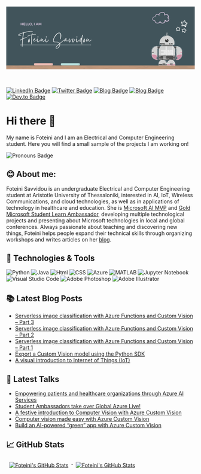 <p align="center">
  <img src="https://github.com/sfoteini/sfoteini/blob/master/GitHubHeader.png?raw=true&v=2">
</p>

<br>

[![LinkedIn Badge](https://img.shields.io/badge/LinkedIn-Profile-0077B5?style=flat&logo=linkedin&logoColor=white&color=0D76A8)](https://www.linkedin.com/in/foteini-savvidou)
[![Twitter Badge](https://img.shields.io/badge/Twitter-Profile-1DA1F2?style=flat&logo=twitter&logoColor=white&color=1CA2F1)](https://twitter.com/SavvidouFoteini)
[![Blog Badge](https://img.shields.io/badge/Foteini%20Savvidou's-Blog-21759B?style=flat&color=ce8460)](https://sfoteini.github.io/)
[![Blog Badge](https://img.shields.io/badge/Educator%20Developer%20Blog-Posts-6264A7?style=flat&logo=microsoft&logoColor=white&color=6264A7)](https://techcommunity.microsoft.com/t5/user/viewprofilepage/user-id/1164279)
[![Dev.to Badge](https://img.shields.io/badge/Dev.to-Profile-0A0A0A?style=flat&logo=dev%2Eto&logoColor=white&color=0A0A0A)](https://www.dev.to/sfoteini)


# Hi there 👋
My name is Foteini and I am an Electrical and Computer Engineering student. Here you will find a small sample of the projects I am working on!

![Pronouns Badge](https://img.shields.io/badge/Pronouns-She/Her/Hers-D8BFD8?style=flat)


## 😊 About me:
Foteini Savvidou is an undergraduate Electrical and Computer Engineering student at Aristotle University of Thessaloniki, interested in AI, IoT, Wireless Communications, and cloud technologies, as well as in applications of technology in healthcare and education. She is [Microsoft AI MVP](https://mvp.microsoft.com/en-us/PublicProfile/5004971) and [Gold Microsoft Student Learn Ambassador](https://studentambassadors.microsoft.com/en-US/profile/49820), developing multiple technological projects and presenting about Microsoft technologies in local and global conferences. Always passionate about teaching and discovering new things, Foteini helps people expand their technical skills through organizing workshops and writes articles on her [blog](https://sfoteini.github.io/).


## 🔧 Technologies & Tools
![Python](https://img.shields.io/badge/Code-Python-D8BFD8?style=flat&logo=python&logoColor=white&color=D8BFD8)
![Java](https://img.shields.io/badge/Code-Java-D8BFD8?style=flat&logo=java&logoColor=white&color=D8BFD8)
![Html](https://img.shields.io/badge/Code-HTML-D8BFD8?style=flat&logo=html5&logoColor=white&color=D8BFD8)
![CSS](https://img.shields.io/badge/Code-CSS-D8BFD8?style=flat&logo=css3&logoColor=white&color=D8BFD8)
![Azure](https://img.shields.io/badge/Cloud-Azure-D8BFD8?style=flat&logo=microsoftazure&logoColor=white&color=D8BFD8)
![MATLAB](https://img.shields.io/badge/Tools-MATLAB-D8BFD8?style=flat&logo=matlab&logoColor=white&color=D8BFD8)
![Jupyter Notebook](https://img.shields.io/badge/Tools-Jupyter%20Notebook-D8BFD8?style=flat&logo=jupyter&logoColor=white&color=D8BFD8)
![Visual Studio Code](https://img.shields.io/badge/Tools-Visual%20Studio%20Code-D8BFD8?style=flat&logo=VisualStudioCode&logoColor=white&color=D8BFD8)
![Adobe Photoshop](https://img.shields.io/badge/Tools-Adobe%20Photoshop-D8BFD8?style=flat&logo=adobephotoshop&logoColor=white&color=D8BFD8)
![Adobe Illustrator](https://img.shields.io/badge/Tools-Adobe%20Illustrator-D8BFD8?style=flat&logo=adobeillustrator&logoColor=white&color=D8BFD8)


## 📚 Latest Blog Posts
<!-- BLOGPOSTS:START -->
- [Serverless image classification with Azure Functions and Custom Vision – Part 3](https://sfoteini.github.io/blog/serverless-image-classification-with-azure-functions-and-custom-vision-part-3/)
- [Serverless image classification with Azure Functions and Custom Vision – Part 2](https://sfoteini.github.io/blog/serverless-image-classification-with-azure-functions-and-custom-vision-part-2/)
- [Serverless image classification with Azure Functions and Custom Vision – Part 1](https://sfoteini.github.io/blog/serverless-image-classification-with-azure-functions-and-custom-vision-part-1/)
- [Export a Custom Vision model using the Python SDK](https://sfoteini.github.io/blog/export-a-custom-vision-model-using-the-python-sdk/)
- [A visual introduction to Internet of Things &lpar;IoT&rpar;](https://sfoteini.github.io/blog/a-visual-introduction-to-iot/)
<!-- BLOGPOSTS:END -->


## 🎤 Latest Talks
<!-- TALKS:START -->
- [Empowering patients and healthcare organizations through Azure AI Services](https://sfoteini.github.io/blog/empowering-patients-and-healthcare-organizations-through-azure-ai-services/)
- [Student Ambassadors take over Global Azure Live!](https://sfoteini.github.io/blog/student-ambassadors-take-over-global-azure-live/)
- [A festive introduction to Computer Vision with Azure Custom Vision](https://sfoteini.github.io/blog/a-festive-introduction-to-computer-vision-with-azure-custom-vision/)
- [Computer vision made easy with Azure Custom Vision](https://sfoteini.github.io/blog/computer-vision-made-easy-with-azure-custom-vision-global-ai-student-conference/)
- [Build an AI-powered “green” app with Azure Custom Vision](https://sfoteini.github.io/blog/build-an-ai-powered-green-app-with-azure-custom-vision/)
<!-- TALKS:END -->


## 📈 GitHub Stats
<!-- GitHub Stats by github-readme-stats.vercel.app -->

<a href="https://github.com/sfoteini">
  <img align="top" style="margin:0.5rem" src="https://github-readme-stats.vercel.app/api/top-langs/?username=sfoteini&title_color=ffffff&text_color=c9cacc&icon_color=4AB197&bg_color=1A2B34&hide=html" alt="Foteini's GitHub Stats" />
</a>

<a href="https://github.com/sfoteini">
  <img align="top" style="margin:0.5rem" src="https://github-readme-stats.vercel.app/api?username=sfoteini&show_icons=true&count_private=true&title_color=ffffff&text_color=c9cacc&icon_color=D8BFD8&bg_color=1A2B34" alt="Foteini's GitHub Stats" />
</a>
